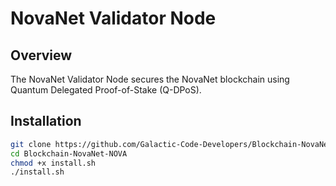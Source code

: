 # NovaNet Validator Node

## Overview
The NovaNet Validator Node secures the NovaNet blockchain using Quantum Delegated Proof-of-Stake (Q-DPoS).

## Installation
```bash
git clone https://github.com/Galactic-Code-Developers/Blockchain-NovaNet-NOVA.git
cd Blockchain-NovaNet-NOVA
chmod +x install.sh
./install.sh
